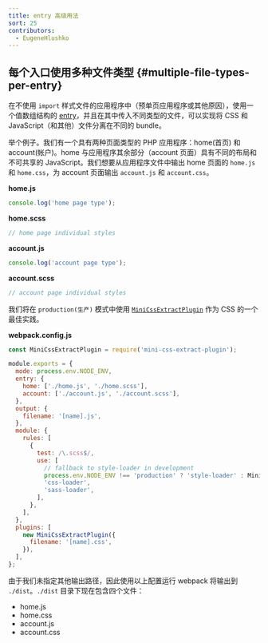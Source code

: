 ```yaml
---
title: entry 高级用法
sort: 25
contributors:
  - EugeneHlushko
---
```


## 每个入口使用多种文件类型 {#multiple-file-types-per-entry}

在不使用 `import` 样式文件的应用程序中（预单页应用程序或其他原因），使用一个值数组结构的 [entry](/configuration/entry-context/#entry)，并且在其中传入不同类型的文件，可以实现将 CSS 和 JavaScript（和其他）文件分离在不同的 bundle。

举个例子。我们有一个具有两种页面类型的 PHP 应用程序：home(首页) 和 account(帐户)。home 与应用程序其余部分（account 页面）具有不同的布局和不可共享的 JavaScript。我们想要从应用程序文件中输出 home 页面的 `home.js` 和 `home.css`，为 account 页面输出 `account.js` 和 `account.css`。

__home.js__

```javascript
console.log('home page type');
```

__home.scss__

```scss
// home page individual styles
```

__account.js__

```javascript
console.log('account page type');
```

__account.scss__

```scss
// account page individual styles
```

我们将在 `production(生产)` 模式中使用 [`MiniCssExtractPlugin`](/plugins/mini-css-extract-plugin/) 作为 CSS 的一个最佳实践。

__webpack.config.js__

```js
const MiniCssExtractPlugin = require('mini-css-extract-plugin');

module.exports = {
  mode: process.env.NODE_ENV,
  entry: {
    home: ['./home.js', './home.scss'],
    account: ['./account.js', './account.scss'],
  },
  output: {
    filename: '[name].js',
  },
  module: {
    rules: [
      {
        test: /\.scss$/,
        use: [
          // fallback to style-loader in development
          process.env.NODE_ENV !== 'production' ? 'style-loader' : MiniCssExtractPlugin.loader,
          'css-loader',
          'sass-loader',
        ],
      },
    ],
  },
  plugins: [
    new MiniCssExtractPlugin({
      filename: '[name].css',
    }),
  ],
};
```

由于我们未指定其他输出路径，因此使用以上配置运行 webpack 将输出到 `./dist`。`./dist` 目录下现在包含四个文件：

- home.js
- home.css
- account.js
- account.css
